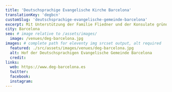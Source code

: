 ```yaml
---
title: 'Deutschsprachige Evangelische Kirche Barcelona'
translationKey: 'degbcn'
customSlug: 'deutschsprachige-evangelische-gemeinde-barcelona'
excerpt: Mit Unterstützung der Familie Fliedner und der Konsulate gründeten deutsche, österreichische und Schweizer Familien 1885 die erste deutschsprachige evangelische Gemeinde in Spanien.
city: Barcelona
seo: # image relative to /assets/images/
  image: /venues/deg-barcelona.jpg
images: # complete path for eleventy img srcset output, alt required
  featured: ./src/assets/images/venues/deg-barcelona.jpg
  alt: Hof der Deutschsprachigen Evangelische Gemeinde Barcelona
  credit:
links:
  web: https://www.deg-barcelona.es
  twitter:
  facebook:
  instagram:
---
```

